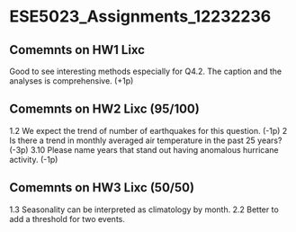 # ESE5023_Assignments_12232236


## Comemnts on HW1 Lixc
Good to see interesting methods especially for Q4.2.
The caption and the analyses is comprehensive. (+1p)

## Comemnts on HW2 Lixc (95/100)
1.2 
We expect the trend of number of earthquakes for this question. (-1p)
2
Is there a trend in monthly averaged air temperature in the past 25 years? (-3p)
3.10
Please name years that stand out having anomalous hurricane activity. (-1p)

## Comemnts on HW3 Lixc  (50/50)
1.3
Seasonality can be  interpreted as climatology by month. 
2.2
Better to add a threshold for two events.
